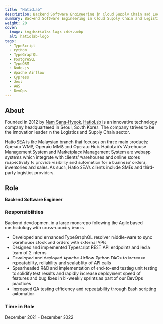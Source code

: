 ```yaml
---
title: "HatioLab"
description: Backend Software Engineering in Cloud Supply Chain and Logistics
summary: Backend Software Engineering in Cloud Supply Chain and Logistics
weight: 20
cover:
  image: img/hatiolab-logo-edit.webp
  alt: hatiolab-logo
tags:
  - TypeScript
  - Python
  - TypeGraphQL
  - PostgreSQL
  - TypeORM
  - Node.js
  - Apache Airflow
  - Cypress
  - Jest
  - AWS
  - DevOps
---
```


## About

Founded in 2012 by [Nam Sang-Hyeok,](https://www.linkedin.com/in/sanghyeok-nam-83a66591) [HatioLab](https://www.hatiolab.com/) is an innovative technology company headquartered in Seoul, South Korea. The company strives to be the innovation leader in the Logistics and Supply Chain sector.

Hatio SEA is the Malaysian branch that focuses on three main products: Operato WMS, Operato MMS and Operato Hub. HatioLab’s Warehouse Management System and Marketplace Management System are webapp systems which integrate with clients’ warehouses and online stores respectively to provide visibility and automation for a business’ orders, inventories and sales. As such, Hatio SEA’s clients include SMEs and third-party logistics providers.

## Role

**Backend Software Engineer**

### Responsibilities

Backend development in a large monorepo following the Agile based methodology with cross-country teams

- Developed and enhanced TypeGraphQL resolver middle-ware to sync warehouse stock and orders with external APIs
- Designed and implemented Typescript REST API endpoints and led a team of 2 interns
- Developed and deployed Apache Airflow Python DAGs to increase repeatability, reliability and scalability of API calls
- Spearheaded R&D and implementation of end-to-end testing unit testing to solidify test results and rapidly increase deployment speed of features and bug fixes in bi-weekly sprints as part of our DevOps practices
- Increased QA testing efficiency and repeatability through Bash scripting automation

### Time in Role

December 2021 - December 2022
